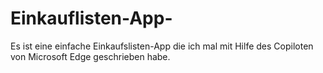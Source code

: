 # Einkauflisten-App-
Es ist eine einfache Einkaufslisten-App die ich mal mit Hilfe des Copiloten von Microsoft Edge geschrieben habe.
